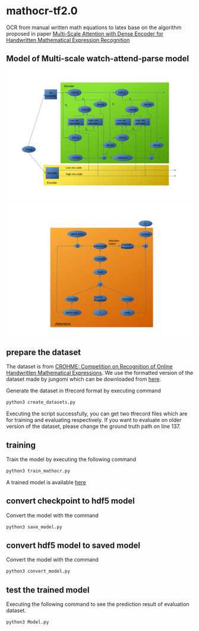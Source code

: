 # mathocr-tf2.0

OCR from manual written math equations to latex base on the algorithm proposed in paper [Multi-Scale Attention with Dense Encoder for Handwritten Mathematical Expression Recognition](https://arxiv.org/pdf/1801.03530.pdf)

## Model of Multi-scale watch-attend-parse model

![model](pics/Model.svg)
![attention](pics/Attention.svg)

## prepare the dataset

The dataset is from [CROHME: Competition on Recognition of Online Handwritten Mathematical
Expressions](https://www.isical.ac.in/~crohme/). We use the formatted version of the dataset made by jungomi which can be downloaded from [here](https://www.floydhub.com/jungomi/datasets/crohme-png).

Generate the dataset in tfrecord format by executing command

```python
python3 create_datasets.py
```

Executing the script successfully, you can get two tfrecord files which are for training and evaluating respectively. If you want to evaluate on older version of the dataset, please change the ground truth path on line 137.

## training

Train the model by executing the following command

```python
python3 train_mathocr.py
```
A trained model is available [here](https://drive.google.com/open?id=1CZvUkogoL8ytTFgMw0bibHh_0VBoKbt5)

## convert checkpoint to hdf5 model

Convert the model with the command

```python
python3 save_model.py
```

## convert hdf5 model to saved model

Convert the model with the command

```python
python3 convert_model.py
```
## test the trained model

Executing the following command to see the prediction result of evaluation dataset.

```python
python3 Model.py
```

